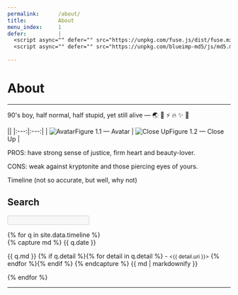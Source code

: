 ```yaml
---
permalink:      /about/
title:          About
menu_index:     1
defer:          |
  <script async="" defer="" src="https://unpkg.com/fuse.js/dist/fuse.min.js"></script>
  <script async="" defer="" src="https://unpkg.com/blueimp-md5/js/md5.min.js"></script>
  
---
```

# About[](# '{">":"find","tag":"main","className":"green align-center"}')

---

90's boy, half normal, half stupid, yet still alive — 🌏 🦄 ⚡️ 🔥 ✨ 🐉

|[](# '{">":"find","tag":"table","className":"responsive card"}')|
|:---:|:---:|
| ![Avatar][Avatar]Figure 1.1 — Avatar | ![Close Up][Close Up]Figure 1.2 — Close Up |

PROS: have strong sense of justice, firm heart and beauty-lover.

CONS: weak against kryptonite and those piercing eyes of yours.

Timeline (not so accurate, but well, why not)

[Avatar]: https://gunawan.wijaya.cc/assets/images/avatar.jpg '{">":"wrap","tag":"span","className":"block avatar embed ratio trans"}'
[Close Up]: https://gunawan.wijaya.cc/assets/images/closeup.jpg '{">":"wrap","tag":"span","className":"block closeup embed ratio trans"}'

<div class="card-list">
  <div class="card white no-print">
    <h2>Search</h2>
    <p><input id="omnibox" type="search" disabled="disabled"/></p>
  </div>
{% for q in site.data.timeline %} <div class="card black" data-id="{{ q.date }}"> {% capture md %}
{{ q.date }}

{{ q.md }}
{% if q.detail %}{% for detail in q.detail %} - <small class="{{ detail.live }}"><{{ detail.uri }}></small>
{% endfor %}{% endif %}
{% endcapture %} {{ md | markdownify }} </div> {% endfor %}
</div>

---
<script async="" defer="" src="{{ "/assets/js/html.about.js" | absolute_url }}"></script>